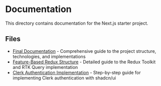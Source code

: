 # Documentation

This directory contains documentation for the Next.js starter project.

## Files

- [Final Documentation](./final-documentation.md) - Comprehensive guide to the project structure, technologies, and implementations
- [Feature-Based Redux Structure](./feature-based-redux-structure.md) - Detailed guide to the Redux Toolkit and RTK Query implementation
- [Clerk Authentication Implementation](./clerk-auth-implementation.md) - Step-by-step guide for implementing Clerk authentication with shadcn/ui